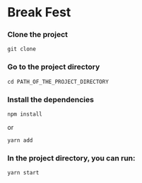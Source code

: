 # Break Fest

### Clone the project
```
git clone
```

### Go to the project directory
```
cd PATH_OF_THE_PROJECT_DIRECTORY
```

### Install the dependencies
```
npm install
```
or
```
yarn add
```

### In the project directory, you can run:
```
yarn start
```